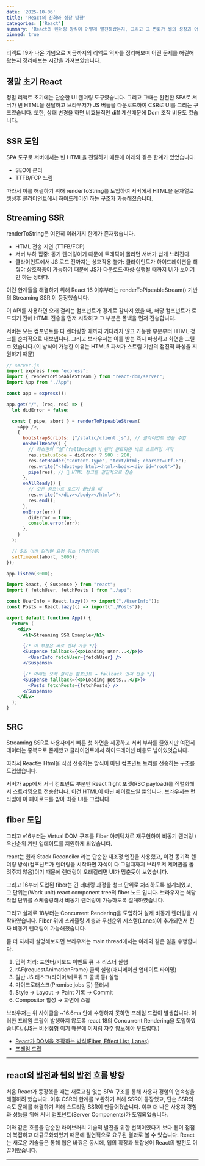 ```yaml
---
date: '2025-10-06'
title: 'React의 진화와 성장 방향'
categories: ['React']
summary: 'React의 렌더링 방식이 어떻게 발전해왔는지, 그리고 그 변화가 웹의 성장과 어떤 관계를 맺어왔는지 살펴봅니다.'
pinned: true
---
```


리액트 19가 나온 기념으로 지금까지의 리액트 역사를 정리해보며 어떤 문제를 해결해왔는지 정리해보는 시간을 가져보았습니다.

## 정말 초기 React
정말 리액트 초기에는 단순한 UI 렌더링 도구였습니다. 그리고 그때는 완전한 SPA로 서버가 빈 HTML을 전달하고 브라우저가 JS 버들을 다운로드하여 CSR로 UI를 그리는 구조였습니다. 또한, 상태 변경을 하면 비효율적인 diff 계산때문에 Dom 조작 비용도 컸습니다. 

## SSR 도입
SPA 도구로 서버에서는 빈 HTML을 전달하기 때문에 아래와 같은 한계가 있었습니다.

- SEO에 분리
- TTFB/FCP 느림

따라서 이를 해결하기 위해 renderToString를 도입하여 서버에서 HTML을 문자열로 생성후 클라이언트에서 하이드레이션 하는 구조가 가능해졌습니다.

## Streaming SSR
renderToString은 여전히 여러가지 한계가 존재했습니다.

* HTML 전송 지연 (TTFB/FCP)
* 서버 부하 집중: 동기 렌더링이기 때문에 트래픽이 몰리면 서버가 쉽게 느려진다.
* 클라이언트에서 JS 로드 전까지는 상호작용 불가: 클라이언트가 하이드레이션을 해줘야 상호작용이 가능하기 때문에 JS가 다운로드·파싱·실행될 때까지 UI가 보이기만 하는 상태다.

이런 한계들을 해결하기 위해 React 16 이후부터는 renderToPipeableStream() 기반의 Streaming SSR 이 등장했습니다.

이 API를 사용하면 오래 걸리는 컴포넌트가 <Suspense> 경계로 감싸져 있을 때, 해당 컴포넌트가 로드되기 전에 HTML 전송을 먼저 시작하고 그 부분은 폴백을 먼저 전송합니다.

서버는 모든 컴포넌트를 다 렌더링할 때까지 기다리지 않고 가능한 부분부터 HTML 청크를 순차적으로 내보냅니다. 그리고 브라우저는 이를 받는 즉시 파싱하고 화면을 그릴 수 있습니다.(이 방식이 가능한 이유는 HTML5 파서가 스트림 기반의 점진적 파싱을 지원하기 때문)

```javascript
// server.js
import express from "express";
import { renderToPipeableStream } from "react-dom/server";
import App from "./App";

const app = express();

app.get("/", (req, res) => {
  let didError = false;

  const { pipe, abort } = renderToPipeableStream(
    <App />,
    {
      bootstrapScripts: ["/static/client.js"], // 클라이언트 번들 주입
      onShellReady() {
        // 최소한의 “쉘”(fallback들)이 렌더 완료되면 바로 스트리밍 시작
        res.statusCode = didError ? 500 : 200;
        res.setHeader("Content-Type", "text/html; charset=utf-8");
        res.write("<!doctype html><html><body><div id='root'>");
        pipe(res); // 🚀 HTML 청크를 점진적으로 전송
      },
      onAllReady() {
        // 모든 컴포넌트 로드가 끝났을 때
        res.write("</div></body></html>");
        res.end();
      },
      onError(err) {
        didError = true;
        console.error(err);
      },
    }
  );

  // 5초 이상 걸리면 요청 취소 (타임아웃)
  setTimeout(abort, 5000);
});

app.listen(3000);
```

```jsx
import React, { Suspense } from "react";
import { fetchUser, fetchPosts } from "./api";

const UserInfo = React.lazy(() => import("./UserInfo"));
const Posts = React.lazy(() => import("./Posts"));

export default function App() {
  return (
    <div>
      <h1>Streaming SSR Example</h1>

      {/* 이 부분은 바로 렌더 가능 */}
      <Suspense fallback={<p>Loading user...</p>}>
        <UserInfo fetchUser={fetchUser} />
      </Suspense>

      {/* 아래는 오래 걸리는 컴포넌트 → fallback 먼저 전송 */}
      <Suspense fallback={<p>Loading posts...</p>}>
        <Posts fetchPosts={fetchPosts} />
      </Suspense>
    </div>
  );
}
```

## SRC

Streaming SSR로 사용자에게 빠른 첫 화면을 제공하고 서버 부하를 줄였지만 여전히 데이터는 중복으로 존재했고 클라이언트에서 하이드레이션 비용도 남아있엇습니다.

따라서 React는 Html을 직접 전송하는 방식이 아닌 컴포넌트 트리를 전송하는 구조를 도입했습니다.

서버가 app에서 서버 컴포넌트 부분만 React flight 포맷(RSC payload)를 직렬화해서 스트리밍으로 전송합니다. 이건 HTML이 아닌 페이로드일 뿐입니다. 브라우저는 런타임에 이 페이로드를 받아 최종 UI를 그립니다.


## fiber 도입
그리고 v16부터는 Virtual DOM 구조를 Fiber 아키텍처로 재구현하여 비동기 렌더링 / 우선순위 기반 업데이트를 지원하게 되었습니다.

react는 원래 Stack Reconciler 라는 단순한 재조정 엔진을 사용했고, 이건 동기적 렌더링 방식(컴포넌트가 렌더링을 시작하면 자식이 다 그릴때까지 브라우저 제어권을 돌려주지 않음)이기 때문에 렌더링이 오래걸리면 UI가 멈춘듯이 보였습니다.

그리고 16부터 도입된 fiber는 긴 레더링 과정을 청크 단위로 처리하도록 설계되었고, 그 단위는(Work unit) react component tree의 fiber 노드 입니다. 브라우저는 해당 작업 단위를 스케줄링해서 비동기 렌더링이 가능하도록 설계하였습니다. 

그리고 실제로 18부터는 Concurrent Rendering을 도입하여 실제 비동기 렌더링을 시작하였습니다. Fiber 위에 스케줄링 계층과 우선순위 시스템(Lanes)이 추가되면서 진짜 비동기 렌더링이 가능해졌습니다.

좀 더 자세히 설명해보자면 브라우저는 main thread에서는 아래와 같은 일을 수행합니다.
1. 입력 처리: 포인터/키보드 이벤트 큐 → 리스너 실행
2. rAF(requestAnimationFrame) 콜백 실행(애니메이션 업데이트 타이밍)
3. 일반 JS 태스크(타이머/네트워크 콜백 등) 실행
4. 마이크로태스크(Promise jobs 등) 플러시
5. Style → Layout → Paint 기록 → Commit
6. Compositor 합성 → 화면에 스왑

브라우저는 위 사이클을 ~16.6ms 안에 수행하지 못하면 프레임 드랍이 발생합니다. 이러한 프레임 드랍이 발생하지 않도록 react 18의 Concurrent Rendering을 도입하였습니다. (JS는 비선접형 이기 때문에 이처럼 자주 양보해야 부드럽다.)


* [React가 DOM을 조작하는 방식(Fiber, Effect List, Lanes)](https://boyeon.vercel.app/posts/react/react-dom/)
* [프레임 드랍](https://boyeon.vercel.app/posts/browser/frame/)

---

## react의 발전과 웹의 발전 흐름 방향

처음 React가 등장했을 때는 새로고침 없는 SPA 구조를 통해 사용자 경험의 연속성을 해결하려 했습니다. 이후 CSR의 한계를 보완하기 위해 SSR이 등장했고, 단순 SSR의 속도 문제를 해결하기 위해 스트리밍 SSR이 만들어졌습니다. 이후 더 나은 사용자 경험과 성능을 위해 서버 컴포넌트(Server Components)가 도입되었습니다.

이와 같은 흐름을 단순한 라이브러리 기술적 발전을 위한 선택이였다기 보다 웹이 점점 더 복잡하고 대규모화되었기 때문에 필연적으로 요구된 결과로 볼 수 있습니다. React는 새로운 기술들은 통해 웹은 바꿔온 동시에, 웹의 확장과 복잡성이 React의 발전도 이끌어왔습니다.

---